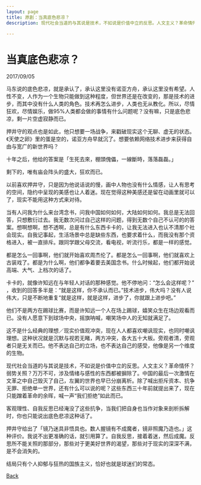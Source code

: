 ```yaml
---
layout: page
title: 原創：当真底色悲凉？
description: 现代社会当道的与其说是技术，不如说是价值中立的反思。人文主义？革命情怀？弱势关照？万万不可，涉及情绪与感性的东西都被摒除了。中国的最后一次激情在文革之中自己毁灭了自己，左翼的世界也早已分崩离析。除了喊出拒斥资本、抗争无罪、拒绝单一世界，还有什么可以说的呢？这些东西三十年前就提出来了，现在只能蹭着革命的余晖，喊一声“我们拒绝”如此而已。

---
```


# 当真底色悲凉？

2017/09/05

马东说的底色悲凉，就是承认了，承认这里没有诺亚方舟，承认这里没有希望。人性不变，人作为一个生物只能做到这种程度，但世界还是在改变的，那是技术的进步，而其中没有什么人类的角色。技术再怎么进步，人类也无从教化。所以，尽情狂欢，尽情娱乐，做95%人类都会做的事情有什么问题呢？没有嘛，只是底色悲凉，剩一片空虚寂静而已。

押井守的观点也是如此，他只想要一场战争，来戳破现实这个无聊、虚无的状态。《天使之卵》里的蛋是空的，诺亚方舟早就沉了。想要依赖网络技术进步来获得自由与宽广的新世界吗？

十年之后，他给的答案是「生死去來，棚頭傀儡，一線斷時，落落磊磊。」

剩下的，唯有庙会阵头的盛大，狂欢而已。

以前喜欢押井守，只是因为他说话说的慢，画中人物也没有什么情感，让人有思考的空间，隐约中呈现的美感也让人着迷。现在觉得这种美感还是留在动画里就可以了，现实不能用这种方式来对待。

当有人问我为什么来台湾念书，问我中国如何如何，大陆如何如何。我总是无法回答，只想敷衍过去。我无数次问过自己这样的问题，得到无数个自己不认可的的答案。想啊想啊，想不透啊，总是有什么东西卡卡的，让我无法进入也认不清那个社会现实。自我记事起，生活场景中总是缺些东西，也要求着什么，而我没有那个资格进入，被一直排斥。跟同学跟父母交流，看电视，听流行乐，都是一样的感觉。

都是怎么一回事啊，他们就开始喜欢周杰伦了。都是怎么一回事啊，他们就喜欢上古装戏了。都是为什么啊，他们都争着要去美国念书。什么时候起，他们都开始说高端、大气、上档次的话了。

卡卡的，就像许知远在与年轻人对话的那种感觉。他不停地问：“怎么会这样呢？” ，收到的回答多半是：“就是这样，你不承认而已。”技术进步，伟大吗？没有人说伟大，只是不断地重复“就是这样，就是这样，进步了，你就跟上进步吧。”

他们不是两方在踢球比赛，而是许知远一个人在场上踢球，嬉笑众生在场边观看而已。没有人愿意下到球场中央，摇旗呐喊，嘲笑场中人的无知就满足了。

这不是什么经典的理想／现实价值观冲突，现在人人都喜欢嘲讽现实，也同时嘲讽理想。这种状况就是沉默与视若无睹，两方冲突，各大五十大板。旁观者清，旁观者只是无关而已。他不表达自己的立场，也不表达自己的感受，他像是另一个维度的生物。

现代社会当道的与其说是技术，不如说是价值中立的反思。人文主义？革命情怀？弱势关照？万万不可，涉及情绪与感性的东西都被摒除了。中国的最后一次激情在文革之中自己毁灭了自己，左翼的世界也早已分崩离析。除了喊出拒斥资本、抗争无罪、拒绝单一世界，还有什么可以说的呢？这些东西三十年前就提出来了，现在只能蹭着革命的余晖，喊一声“我们拒绝”如此而已。

客观理性、自我反思已经淹没了这些抗争，当我们把自身也当作对象来剖析拆解时，你也只能说出底色悲凉这种话了。

押井守给出了「镜乃迷具非悟具也。数人握镜有不成魔者，镜非照魔乃造也。」这种评价。我说不出更准确的话，就引用算了。自我反思，接着着迷，然后成魔。反思所不能关照的那部分，那些对于更美好世界的渴望，那些对于现实的深深不满，是不会消失的。

结局只有个人抑郁与狂热的国族主义，恰好也就是球迷们的常态。

[Back](https://b614103080.github.io/)
